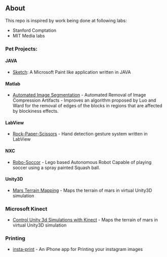 ## About

This repo is inspired by work being done at following labs: 
  - Stanford Comptation 
  - MIT Media labs 

### Pet Projects: 

#### JAVA 
- [Sketch](https://github.com/asjad99/Sketch): A Microsoft Paint like application written in JAVA 

#### Matlab 
- [Automated Image Segmentation](https://github.com/asjad99/Image-Processing) - Automated Removal of Image Compression Artifacts - Improves an algorithm proposed by Luo and Ward for the removal of edges of the blocks in regions that are affected by blockiness effects.

#### LabView 
- [Rock-Paper-Scissors](https://github.com/asjad99/Rock-Paper-Scissors-) - Hand detection gesture system written in LabView   

#### NXC 
- [Robo-Soccor](https://github.com/asjad99/Robot-Soccer-) - Lego based Autonomous Robot Capable of playing soccer using a spray painted Squash ball.

#### Unity3D 
- [Mars Terrain Mapping](https://github.com/asjad99/mars_pathfinder_robot) - Maps the terrain of mars in virtual Unity3D simulation 

### Microsoft Kinect 
- [Control Unity 3d Simulations with Kinect](https://www.youtube.com/watch?v=8mTGT6XH7J0) - Maps the terrain of mars in virtual Unity3D simulation 

### Printing
- [insta-print](https://github.com/asjad99/InstaPrint) - An iPhone app for Printing your instagram images 
